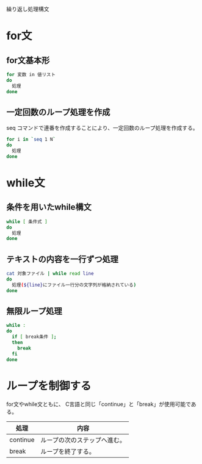 繰り返し処理構文

# for文

## for文基本形

```bash
for 変数 in 値リスト 
do
  処理
done
```


## 一定回数のループ処理を作成

seq コマンドで連番を作成することにより、一定回数のループ処理を作成する。

```bash
for i in `seq 1 N` 
do 
  処理
done 
```

# while文

## 条件を用いたwhile構文

```bash
while [ 条件式 ]
do
  処理
done
```

## テキストの内容を一行ずつ処理

```bash
cat 対象ファイル | while read line
do
  処理(${line}にファイル一行分の文字列が格納されている)
done
```

## 無限ループ処理

```bash
while :
do
  if [ break条件 ];
  then 
    break
  fi
done
```



# ループを制御する
for文やwhile文ともに、
C言語と同じ「continue」と「break」が使用可能である。

|処理|内容|
| --- | --- |
| continue |ループの次のステップへ進む。 |
| break |ループを終了する。 |